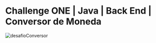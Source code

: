 #  Challenge ONE | Java | Back End | Conversor de Moneda

![desafioConversor](https://github.com/Braian-Quintian/DesafioConversor/assets/130519457/1ca38d5d-6733-46d5-827d-892896155701)
